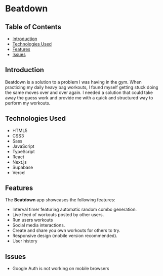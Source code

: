 # Beatdown

## Table of Contents

- [Introduction](#introduction)
- [Technologies Used](#technologies-used)
- [Features](#features)
- [Issues](#Issues)


## Introduction

Beatdown is a solution to a problem I was having in the gym. When practicing my daily heavy bag workouts, I found myself getting stuck doing the same moves over and over again. I needed a solution that could take away the guess work and provide me with a quick and structured way to perform my workouts.

## Technologies Used

- HTML5
- CSS3
- Sass
- JavaScript
- TypeScript
- React
- Next.js
- Supabase
- Vercel

## Features

The **Beatdown** app showcases the following features:

- Interval timer featuring automatic random combo generation.
- Live feed of workouts posted by other users.
- Run users workouts
- Social media interactions.
- Create and share you own workouts for others to try.
- Responsive design (mobile version recommended).
- User history

## Issues

- Google Auth is not working on mobile browsers
